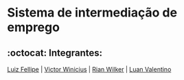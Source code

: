 # Sistema de intermediação de emprego
## :octocat: Integrantes:
[Luiz Fellipe](https://github.com/Luizfdarb) | [Victor Winicius](https://github.com/dev-victorw) | [Rian Wilker](https://github.com/RWilker87) | [Luan Valentino](https://github.com/LuanValentinoS)
